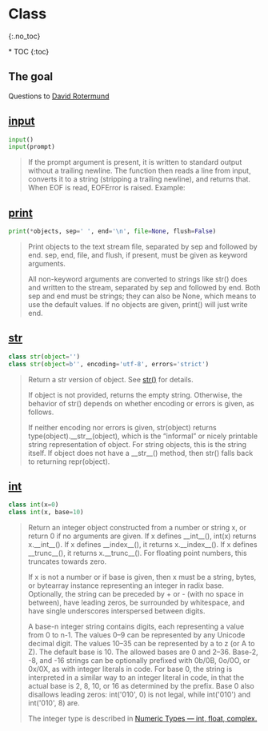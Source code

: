 # Class
{:.no_toc}

<nav markdown="1" class="toc-class">
* TOC
{:toc}
</nav>

## The goal



Questions to [David Rotermund](mailto:davrot@uni-bremen.de)


## [input](https://docs.python.org/3/library/functions.html#input)

```python
input()
input(prompt)
```

> If the prompt argument is present, it is written to standard output without a trailing newline. The function then reads a line from input, converts it to a string (stripping a trailing newline), and returns that. When EOF is read, EOFError is raised. Example:

## [print](https://docs.python.org/3/library/functions.html#print)

```python
print(*objects, sep=' ', end='\n', file=None, flush=False)
```

> Print objects to the text stream file, separated by sep and followed by end. sep, end, file, and flush, if present, must be given as keyword arguments.
> 
> All non-keyword arguments are converted to strings like str() does and written to the stream, separated by sep and followed by end. Both sep and end must be strings; they can also be None, which means to use the default values. If no objects are given, print() will just write end.


## [str](https://docs.python.org/3/library/functions.html#func-str)

```python
class str(object='')
class str(object=b'', encoding='utf-8', errors='strict')
```

> Return a str version of object. See [str()](https://docs.python.org/3/library/stdtypes.html#str) for details.
> 
> If object is not provided, returns the empty string. Otherwise, the behavior of str() depends on whether encoding or errors is given, as follows.
> 
> If neither encoding nor errors is given, str(object) returns type(object).\_\_str\_\_(object), which is the “informal” or nicely printable string representation of object. For string objects, this is the string itself. If object does not have a \_\_str\_\_() method, then str() falls back to returning repr(object).

## [int](https://docs.python.org/3/library/functions.html#int)

```python
class int(x=0)
class int(x, base=10)
```

> Return an integer object constructed from a number or string x, or return 0 if no arguments are given. If x defines \_\_int\_\_(), int(x) returns x.\_\_int\_\_(). If x defines \_\_index\_\_(), it returns x.\_\_index\_\_(). If x defines \_\_trunc\_\_(), it returns x.\_\_trunc\_\_(). For floating point numbers, this truncates towards zero.
> 
> If x is not a number or if base is given, then x must be a string, bytes, or bytearray instance representing an integer in radix base. Optionally, the string can be preceded by + or - (with no space in between), have leading zeros, be surrounded by whitespace, and have single underscores interspersed between digits.
> 
> A base-n integer string contains digits, each representing a value from 0 to n-1. The values 0–9 can be represented by any Unicode decimal digit. The values 10–35 can be represented by a to z (or A to Z). The default base is 10. The allowed bases are 0 and 2–36. Base-2, -8, and -16 strings can be optionally prefixed with 0b/0B, 0o/0O, or 0x/0X, as with integer literals in code. For base 0, the string is interpreted in a similar way to an integer literal in code, in that the actual base is 2, 8, 10, or 16 as determined by the prefix. Base 0 also disallows leading zeros: int('010', 0) is not legal, while int('010') and int('010', 8) are.
> 
> The integer type is described in [Numeric Types — int, float, complex.](https://docs.python.org/3/library/stdtypes.html#typesnumeric)


